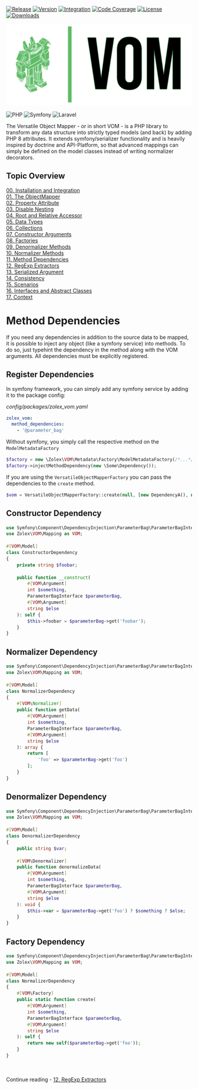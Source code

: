 [![Release](https://github.com/zolex/vom/workflows/Release/badge.svg)](https://github.com/zolex/vom/actions/workflows/release.yaml)
[![Version](https://img.shields.io/packagist/v/zolex/vom)](https://packagist.org/packages/zolex/vom)
[![Integration](https://github.com/zolex/vom/workflows/Integration/badge.svg)](https://github.com/zolex/vom/actions/workflows/integration.yaml)
[![Code Coverage](https://codecov.io/gh/zolex/vom/graph/badge.svg?token=RI2NX4S89I)](https://codecov.io/gh/zolex/vom)
[![License](https://img.shields.io/packagist/l/zolex/vom)](./LICENSE)
[![Downloads](https://img.shields.io/packagist/dt/zolex/vom)](https://packagist.org/packages/zolex/vom)

![VOM](https://raw.githubusercontent.com/zolex/vom/refs/heads/master/docs/logo.png)

![PHP](https://img.shields.io/badge/php-%23777BB4.svg?style=for-the-badge&logo=php&logoColor=white)
![Symfony](https://img.shields.io/badge/symfony-%23000000.svg?style=for-the-badge&logo=symfony&logoColor=white)
![Laravel](https://img.shields.io/badge/laravel-%23FF2D20.svg?style=for-the-badge&logo=laravel&logoColor=white)


The Versatile Object Mapper - or in short VOM - is a PHP library to transform any data structure into strictly typed models (and back) by adding PHP 8 attributes.
It extends symfony/serializer functionality and is heavily inspired by doctrine and API-Platform, so that advanced mappings can simply be defined on the model classes instead of writing normalizer decorators.

## Topic Overview

[00. Installation and Integration](00.-Installation-and-Integration.md#installation-and-integration) \
[01. The ObjectMapper](01.-The-Object-Mapper.md#the-object-mapper) \
[02. Property Attribute](02.-Property-Attribute.md#the-property-attribute) \
[03. Disable Nesting](03.-Disable-Nesting.md#disable-nesting) \
[04. Root and Relative Accessor](04.-Root-and-Relative-Accessor.md#root-and-relative-accessor) \
[05. Data Types](05.-Data-Types.md#data-types) \
[06. Collections](06.-Collections.md#collections) \
[07. Constructor Arguments](07.-Constructor-Arguments.md#constructor-arguments) \
[08. Factories](08.-Factories.md#factories) \
[09. Denormalizer Methods](09.-Denormalizer-Methods.md#denormalizer-methods) \
[10. Normalizer Methods](10.-Normalizer-Methods.md#normalizer-methods) \
[11. Method Dependencies](11.-Method-Dependencies.md#method-dependencies) \
[12. RegExp Extractors](12.-RegExp-Extractors.md#regular-expression-extractors) \
[13. Serialized Argument](13.-Serialized-Argument.md#serialized-argument) \
[14. Consistency](14.-Consistency.md#consistency) \
[15. Scenarios](15.-Scenarios.md#scenarios) \
[16. Interfaces and Abstract Classes](16.-Interfaces-and-Abstract-Classes.md#interfaces-and-abstract-classes) \
[17. Context](17.-Context.md#context)

# Method Dependencies

If you need any dependencies in addition to the source data to be mapped, it is possible to inject any object (like a symfony service) into methods.
To do so, just typehint the dependency in the method along with the VOM arguments. All dependencies must be explicitly registered.

## Register Dependencies

In symfony framework, you can simply add any symfony service by adding it to the package config:

_config/packages/zolex_vom.yaml_
```yaml
zolex_vom:
  method_dependencies:
    - '@parameter_bag'
```

Without symfony, you simply call the respective method on the `ModelMetadataFactory`

```php
$factory = new \Zolex\VOM\Metadata\Factory\ModelMetadataFactory(/*...*/);
$factory->injectMethodDependency(new \Some\Dependency());
```

If you are using the `VersatileObjectMapperFactory` you can pass the dependencies to the `create` method.

```php
$vom = VersatileObjectMapperFactory::create(null, [new DependencyA(), new DependencyB()]);
```

## Constructor Dependency

```php
use Symfony\Component\DependencyInjection\ParameterBag\ParameterBagInterface;
use Zolex\VOM\Mapping as VOM;

#[VOM\Model]
class ConstructorDependency
{
    private string $foobar;

    public function __construct(
        #[VOM\Argument]
        int $something,
        ParameterBagInterface $parameterBag,
        #[VOM\Argument]
        string $else
    ): self {
        $this->foobar = $parameterBag->get('foobar');
    }
}
```

## Normalizer Dependency

```php
use Symfony\Component\DependencyInjection\ParameterBag\ParameterBagInterface;
use Zolex\VOM\Mapping as VOM;

#[VOM\Model]
class NormalizerDependency
{
    #[VOM\Normalizer]
    public function getData(
        #[VOM\Argument]
        int $something,
        ParameterBagInterface $parameterBag,
        #[VOM\Argument]
        string $else
    ): array {
        return [
            'foo' => $parameterBag->get('foo')
        ];
    }
}
```

## Denormalizer Dependency

```php
use Symfony\Component\DependencyInjection\ParameterBag\ParameterBagInterface;
use Zolex\VOM\Mapping as VOM;

#[VOM\Model]
class DenormalizerDependency
{
    public string $var;

    #[VOM\Denormalizer]
    public function denormalizeData(
        #[VOM\Argument]
        int $something,
        ParameterBagInterface $parameterBag,
        #[VOM\Argument]
        string $else
    ): void {
        $this->var = $parameterBag->get('foo') ? $something ? $else;
    }
}
```

## Factory Dependency

```php
use Symfony\Component\DependencyInjection\ParameterBag\ParameterBagInterface;
use Zolex\VOM\Mapping as VOM;

#[VOM\Model]
class NormalizerDependency
{
    #[VOM\Factory]
    public static function create(
        #[VOM\Argument]
        int $something,
        ParameterBagInterface $parameterBag,
        #[VOM\Argument]
        string $else
    ): self {
        return new self($parameterBag->get('foo'));
    }
}
```

\
\
Continue reading - [12. RegExp Extractors](12.-RegExp-Extractors.md)